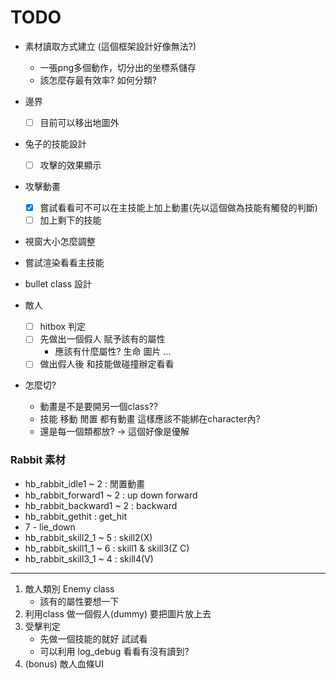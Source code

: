# TODO
- 素材讀取方式建立 (這個框架設計好像無法?)
  - 一張png多個動作，切分出的坐標系儲存
  - 該怎麼存最有效率? 如何分類?


- 邊界
  - [ ] 目前可以移出地圖外
- 兔子的技能設計
  - [ ] 攻擊的效果顯示
- 攻擊動畫
  - [x] 嘗試看看可不可以在主技能上加上動畫(先以這個做為技能有觸發的判斷)
  - [ ] 加上剩下的技能
- 視窗大小怎麼調整
- 嘗試渲染看看主技能
- bullet class 設計
  
- 敵人
  - [ ] hitbox 判定
  - [ ] 先做出一個假人 賦予該有的屬性
    - 應該有什麼屬性? 生命 圖片 ...
  - [ ] 做出假人後 和技能做碰撞辦定看看
- 怎麼切?
  - 動畫是不是要開另一個class??
  - 技能 移動 閒置 都有動畫 這樣應該不能綁在character內?
  - 還是每一個類都放? -> 這個好像是優解

### Rabbit 素材
- hb_rabbit_idle1 ~ 2 : 閒置動畫
- hb_rabbit_forward1 ~ 2 : up down forward
- hb_rabbit_backward1 ~ 2 : backward
- hb_rabbit_gethit : get_hit
- 7 - lie_down
- hb_rabbit_skill2_1 ~ 5 : skill2(X)
- hb_rabbit_skill1_1 ~ 6 : skill1 & skill3(Z C)
- hb_rabbit_skill3_1 ~ 4 : skill4(V)
***
1. 敵人類別 Enemy class
   - 該有的屬性要想一下 
2. 利用class 做一個假人(dummy) 要把圖片放上去
3. 受擊判定
   - 先做一個技能的就好 試試看
   - 可以利用 log_debug 看看有沒有讀到?
4. (bonus) 敵人血條UI